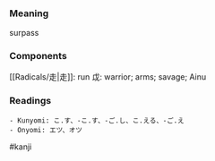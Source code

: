 ### Meaning

surpass

### Components

[[Radicals/走|走]]: run 戉: warrior; arms; savage; Ainu

### Readings

```
- Kunyomi: こ.す、-こ.す、-ご.し、こ.える、-ご.え
- Onyomi: エツ、オツ
```

#kanji